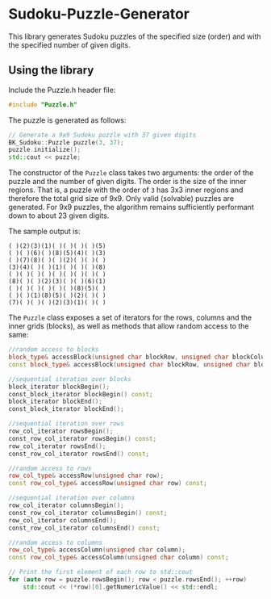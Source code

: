 # Sudoku-Puzzle-Generator
This library generates Sudoku puzzles of the specified size (order) and with the specified number of given digits.

## Using the library

Include the Puzzle.h header file:
```c++
#include "Puzzle.h"
```

The puzzle is generated as follows:
```c++
// Generate a 9x9 Sudoku puzzle with 37 given digits
BK_Sudoku::Puzzle puzzle(3, 37);
puzzle.initialize();
std::cout << puzzle;
```
The constructor of the `Puzzle` class takes two arguments: the order of the puzzle and the number of given digits. The order is the size of the inner regions. That is, a puzzle with the order of `3` has 3x3 inner regions and therefore the total grid size of 9x9. Only valid (solvable) puzzles are generated. For 9x9 puzzles, the algorithm remains sufficiently performant down to about 23 given digits. 

The sample output is:
```
( )(2)(3)(1)( )( )( )( )(5)
( )( )(6)( )(8)(5)(4)( )(3)
( )(7)(8)( )( )(2)( )( )( )
(3)(4)( )( )(1)( )( )( )(8)
( )( )( )( )( )( )( )( )( )
(8)( )( )(2)(3)( )( )(6)(1)
( )( )( )( )( )( )(8)(5)( )
( )( )(1)(8)(5)( )(2)( )( )
(7)( )( )( )(2)(3)(1)( )( )
```

The `Puzzle` class exposes a set of iterators for the rows, columns and the inner grids (blocks), as well as methods that allow random access to the same:
```c++
//random access to blocks
block_type& accessBlock(unsigned char blockRow, unsigned char blockColumn);
const block_type& accessBlock(unsigned char blockRow, unsigned char blockColumn) const;

//sequential iteration over blocks
block_iterator blockBegin();
const_block_iterator blockBegin() const;
block_iterator blockEnd();
const_block_iterator blockEnd();

//sequential iteration over rows
row_col_iterator rowsBegin();
const_row_col_iterator rowsBegin() const;
row_col_iterator rowsEnd();
const_row_col_iterator rowsEnd() const;

//random access to rows
row_col_type& accessRow(unsigned char row);
const row_col_type& accessRow(unsigned char row) const;

//sequential iteration over columns
row_col_iterator columnsBegin();
const_row_col_iterator columnsBegin() const;
row_col_iterator columnsEnd();
const_row_col_iterator columnsEnd() const;

//random access to columns
row_col_type& accessColumn(unsigned char column);
const row_col_type& accessColumn(unsigned char column) const;

// Print the first element of each row to std::cout
for (auto row = puzzle.rowsBegin(); row < puzzle.rowsEnd(); ++row)
    std::cout << (*row)[0].getNumericValue() << std::endl;
```
